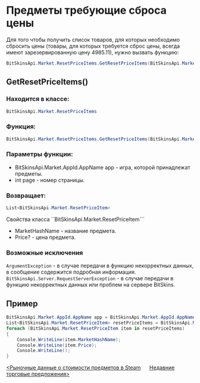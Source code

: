 ﻿# Предметы требующие сброса цены

Для того чтобы получить список товаров, для которых необходимо сбросить цены (товары, для которых требуется сброс цены, всегда имеют зарезервированную цену 4985.11), нужно вызвать функцию:

```csharp
BitSkinsApi.Market.ResetPriceItems.GetResetPriceItems(BitSkinsApi.Market.AppId.AppName app, int page);
```

## GetResetPriceItems()

### Находится в классе:

```csharp
BitSkinsApi.Market.ResetPriceItems
```

### Функция:

```csharp
BitSkinsApi.Market.ResetPriceItems.GetResetPriceItems(BitSkinsApi.Market.AppId.AppName app, int page);
```

### Параметры функции:

* BitSkinsApi.Market.AppId.AppName app - игра, которой принадлежат предметы.
* int page - номер страницы.

### Возвращает:

```csharp
List<BitSkinsApi.Market.ResetPriceItem>
```

Свойства класса ``BitSkinsApi.Market.ResetPriceItem```
* MarketHashName - название предмета.
* Price? - цена предмета.

### Возможные исключения
```ArgumentException``` - в случае передачи в функцию некорректных данных, в сообщение содержится подробная информация.
\
```BitSkinsApi.Server.RequestServerException``` - в случае передачи в функцию некорректных данных или проблем на сервере BitSkins.

## Пример

```csharp
BitSkinsApi.Market.AppId.AppName app = BitSkinsApi.Market.AppId.AppName.CounterStrikGlobalOffensive;
List<BitSkinsApi.Market.ResetPriceItem> resetPriceItems = BitSkinsApi.Market.ResetPriceItems.GetResetPriceItems(app, 1);
foreach (BitSkinsApi.Market.ResetPriceItem item in resetPriceItems)
{
    Console.WriteLine(item.MarketHashName);
    Console.WriteLine(item.Price);
    Console.WriteLine();
}
```

[<Рыночные данные о стоимости предметов в Steam](https://github.com/dmitrydnl/BitSkinsApi/blob/master/docs/ru/market/steam_price_data.md) &nbsp;&nbsp;&nbsp;&nbsp; [Недавние торговые предложения>](https://github.com/dmitrydnl/BitSkinsApi/blob/master/docs/ru/trade/recent_trade_offers.md)